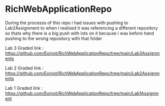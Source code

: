 # RichWebApplicationRepo

During the processs of this repo i had issues with pushing to Lab2Assignment to when i realised it was referencing a different repository so thats why there is a big push with lots on it because i was before hand pushing to the wrong repository with that folder

Lab 3 Graded link : https://github.com/Eoinot/RichWebApplicationRepo/tree/main/Lab3Assignments

Lab 2 Graded link : https://github.com/Eoinot/RichWebApplicationRepo/tree/main/Lab2Assignments

Lab 1 Graded link : https://github.com/Eoinot/RichWebApplicationRepo/tree/main/Lab1Assignment

